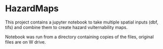 # HazardMaps

This project contains a jupyter notebook to take multiple spatial inputs (dbf, tifs) and combine them to create hazard vulternability maps.

Notebook was run from a directory containing copies of the files, original files are on W drive.

